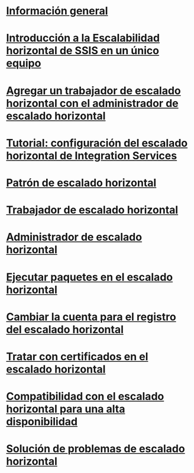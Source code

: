 # [Información general](integration-services-ssis-scale-out.md)
# [Introducción a la Escalabilidad horizontal de SSIS en un único equipo](get-started-with-ssis-scale-out-onebox.md)
# [Agregar un trabajador de escalado horizontal con el administrador de escalado horizontal](add-scale-out-worker.md)
# [Tutorial: configuración del escalado horizontal de Integration Services](walkthrough-set-up-integration-services-scale-out.md)
# [Patrón de escalado horizontal](integration-services-ssis-scale-out-master.md)
# [Trabajador de escalado horizontal](integration-services-ssis-scale-out-worker.md)
# [Administrador de escalado horizontal](integration-services-ssis-scale-out-manager.md)
# [Ejecutar paquetes en el escalado horizontal](run-packages-in-integration-services-ssis-scale-out.md)
# [Cambiar la cuenta para el registro del escalado horizontal](change-logdb-account.md)
# [Tratar con certificados en el escalado horizontal](deal-with-certificates-in-ssis-scale-out.md)
# [Compatibilidad con el escalado horizontal para una alta disponibilidad](scale-out-support-for-high-availability.md)
# [Solución de problemas de escalado horizontal](troubleshooting-scale-out.md)